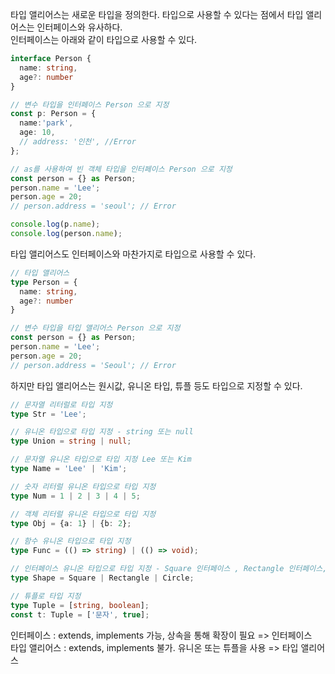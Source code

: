 타입 앨리어스는 새로운 타입을 정의한다. 타입으로 사용할 수 있다는 점에서 타입 앨리어스는 인터페이스와 유사하다.  
인터페이스는 아래와 같이 타입으로 사용할 수 있다.
```typescript
interface Person {
  name: string,
  age?: number
}

// 변수 타입을 인터페이스 Person 으로 지정
const p: Person = {
  name:'park',
  age: 10,
  // address: '인천', //Error
};

// as를 사용하여 빈 객체 타입을 인터페이스 Person 으로 지정
const person = {} as Person;
person.name = 'Lee';
person.age = 20;
// person.address = 'seoul'; // Error

console.log(p.name);
console.log(person.name);
```

타입 앨리어스도 인터페이스와 마찬가지로 타입으로 사용할 수 있다.

```typescript
// 타입 앨리어스
type Person = {
  name: string,
  age?: number
}

// 변수 타입을 타입 앨리어스 Person 으로 지정
const person = {} as Person;
person.name = 'Lee';
person.age = 20;
// person.address = 'Seoul'; // Error
```

하지만 타입 앨리어스는 원시값, 유니온 타입, 튜플 등도 타입으로 지정할 수 있다.

```typescript
// 문자열 리터럴로 타입 지정
type Str = 'Lee';

// 유니온 타입으로 타입 지정 - string 또는 null
type Union = string | null;

// 문자열 유니온 타입으로 타입 지정 Lee 또는 Kim
type Name = 'Lee' | 'Kim';

// 숫자 리터럴 유니온 타입으로 타입 지정
type Num = 1 | 2 | 3 | 4 | 5;

// 객체 리터럴 유니온 타입으로 타입 지정
type Obj = {a: 1} | {b: 2};

// 함수 유니온 타입으로 타입 지정
type Func = (() => string) | (() => void);

// 인터페이스 유니온 타입으로 타입 지정 - Square 인터페이스 , Rectangle 인터페이스, Circle 인터페이스만 가능
type Shape = Square | Rectangle | Circle;

// 튜플로 타입 지정
type Tuple = [string, boolean];
const t: Tuple = ['문자', true]; 
```

인터페이스 : extends, implements 가능, 상속을 통해 확장이 필요 => 인터페이스  
타입 앨리어스 : extends, implements 불가. 유니온 또는 튜플을 사용 => 타입 앨리어스
  

  


